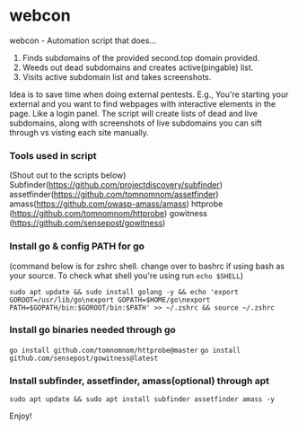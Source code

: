 # webcon
webcon - Automation script that does...
1. Finds subdomains of the provided second.top domain provided.
2. Weeds out dead subdomains and creates active(pingable) list.
3. Visits active subdomain list and takes screenshots.

Idea is to save time when doing external pentests.
E.g., You're starting your external and you want to find webpages with interactive elements in the page. Like a login panel.
The script will create lists of dead and live subdomains, along with screenshots of live subdomains you can sift through vs visting each site manually.


### Tools used in script
(Shout out to the scripts below)
Subfinder(https://github.com/projectdiscovery/subfinder)
assetfinder(https://github.com/tomnomnom/assetfinder)
amass(https://github.com/owasp-amass/amass)
httprobe (https://github.com/tomnomnom/httprobe)
gowitness (https://github.com/sensepost/gowitness)


### Install go & config PATH for go
(command below is for zshrc shell. change over to bashrc if using bash as your source. To check what shell you're using run `echo $SHELL`)

`sudo apt update && sudo install golang -y && echo 'export GOROOT=/usr/lib/go\nexport GOPATH=$HOME/go\nexport PATH=$GOPATH/bin:$GOROOT/bin:$PATH' >> ~/.zshrc && source ~/.zshrc`

### Install go binaries needed through go
`go install github.com/tomnomnom/httprobe@master`
`go install github.com/sensepost/gowitness@latest`

### Install subfinder, assetfinder, amass(optional) through apt
`sudo apt update && sudo apt install subfinder assetfinder amass -y`

Enjoy!